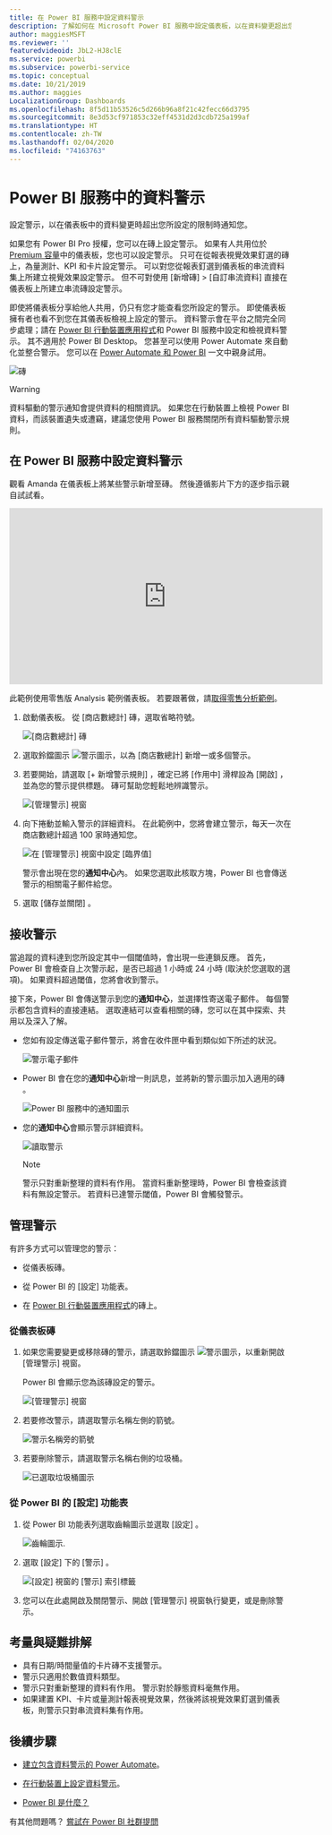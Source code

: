 ```yaml
---
title: 在 Power BI 服務中設定資料警示
description: 了解如何在 Microsoft Power BI 服務中設定儀表板，以在資料變更超出您所設定的限制時通知您。
author: maggiesMSFT
ms.reviewer: ''
featuredvideoid: JbL2-HJ8clE
ms.service: powerbi
ms.subservice: powerbi-service
ms.topic: conceptual
ms.date: 10/21/2019
ms.author: maggies
LocalizationGroup: Dashboards
ms.openlocfilehash: 8f5d11b53526c5d266b96a8f21c42fecc66d3795
ms.sourcegitcommit: 8e3d53cf971853c32eff4531d2d3cdb725a199af
ms.translationtype: HT
ms.contentlocale: zh-TW
ms.lasthandoff: 02/04/2020
ms.locfileid: "74163763"
---
```

# <a name="data-alerts-in-the-power-bi-service"></a>Power BI 服務中的資料警示

設定警示，以在儀表板中的資料變更時超出您所設定的限制時通知您。

如果您有 Power BI Pro 授權，您可以在磚上設定警示。 如果有人共用位於 [Premium 容量](service-premium-what-is.md)中的儀表板，您也可以設定警示。 只可在從報表視覺效果釘選的磚上，為量測計、KPI 和卡片設定警示。 可以對您從報表釘選到儀表板的串流資料集上所建立視覺效果設定警示。 但不可對使用 [新增磚]   > [自訂串流資料]  直接在儀表板上所建立串流磚設定警示。

即使將儀表板分享給他人共用，仍只有您才能查看您所設定的警示。 即使儀表板擁有者也看不到您在其儀表板檢視上設定的警示。 資料警示會在平台之間完全同步處理；請在 [ Power BI 行動裝置應用程式](consumer/mobile/mobile-set-data-alerts-in-the-mobile-apps.md)和 Power BI 服務中設定和檢視資料警示。 其不適用於 Power BI Desktop。 您甚至可以使用 Power Automate 來自動化並整合警示。 您可以在 [Power Automate 和 Power BI](service-flow-integration.md) 一文中親身試用。

![磚](media/service-set-data-alerts/powerbi-alert-types-new.png)

> [!WARNING]
> 資料驅動的警示通知會提供資料的相關資訊。 如果您在行動裝置上檢視 Power BI 資料，而該裝置遺失或遭竊，建議您使用 Power BI 服務關閉所有資料驅動警示規則。

## <a name="set-data-alerts-in-the-power-bi-service"></a>在 Power BI 服務中設定資料警示

觀看 Amanda 在儀表板上將某些警示新增至磚。 然後遵循影片下方的逐步指示親自試試看。

<iframe width="560" height="315" src="https://www.youtube.com/embed/JbL2-HJ8clE" frameborder="0" allowfullscreen></iframe>

此範例使用零售版 Analysis 範例儀表板。 若要跟著做，請[取得零售分析範例](sample-retail-analysis.md#get-the-content-pack-for-this-sample)。

1. 啟動儀表板。 從 [商店數總計]  磚，選取省略符號。

   ![[商店數總計] 磚](media/service-set-data-alerts/powerbi-card.png)

1. 選取鈴鐺圖示 ![警示圖示](media/service-set-data-alerts/power-bi-bell-icon.png)，以為 [商店數總計]  新增一或多個警示。

1. 若要開始，請選取 [+ 新增警示規則]  ，確定已將 [作用中]  滑桿設為 [開啟]  ，並為您的警示提供標題。 磚可幫助您輕鬆地辨識警示。

   ![[管理警示] 視窗](media/service-set-data-alerts/powerbi-alert-title.png)

1. 向下捲動並輸入警示的詳細資料。  在此範例中，您將會建立警示，每天一次在商店數總計超過 100 家時通知您。

   ![在 [管理警示] 視窗中設定 [臨界值]](media/service-set-data-alerts/power-bi-set-alert-details.png)

    警示會出現在您的**通知中心**內。 如果您選取此核取方塊，Power BI 也會傳送警示的相關電子郵件給您。

1. 選取 [儲存並關閉]  。

## <a name="receiving-alerts"></a>接收警示

當追蹤的資料達到您所設定其中一個閾值時，會出現一些連鎖反應。 首先，Power BI 會檢查自上次警示起，是否已超過 1 小時或 24 小時 (取決於您選取的選項)。 如果資料超過閾值，您將會收到警示。

接下來，Power BI 會傳送警示到您的**通知中心**，並選擇性寄送電子郵件。 每個警示都包含資料的直接連結。 選取連結可以查看相關的磚，您可以在其中探索、共用以及深入了解。  

* 您如有設定傳送電子郵件警示，將會在收件匣中看到類似如下所述的狀況。

   ![警示電子郵件](media/service-set-data-alerts/powerbi-alerts-email.png)

* Power BI 會在您的**通知中心**新增一則訊息，並將新的警示圖示加入適用的磚 。

   ![Power BI 服務中的通知圖示](media/service-set-data-alerts/powerbi-alert-notifications.png)

* 您的**通知中心**會顯示警示詳細資料。

    ![讀取警示](media/service-set-data-alerts/powerbi-alert-notification.png)

   > [!NOTE]
   > 警示只對重新整理的資料有作用。 當資料重新整理時，Power BI 會檢查該資料有無設定警示。 若資料已達警示閾值，Power BI 會觸發警示。

## <a name="managing-alerts"></a>管理警示

有許多方式可以管理您的警示：

* 從儀表板磚。

* 從 Power BI 的 [設定] 功能表。

* 在 [Power BI 行動裝置應用程式](consumer/mobile/mobile-set-data-alerts-in-the-mobile-apps.md)的磚上。

### <a name="from-the-dashboard-tile"></a>從儀表板磚

1. 如果您需要變更或移除磚的警示，請選取鈴鐺圖示 ![警示圖示](media/service-set-data-alerts/power-bi-bell-icon.png)，以重新開啟 [管理警示]  視窗。

    Power BI 會顯示您為該磚設定的警示。

    ![[管理警示] 視窗](media/service-set-data-alerts/powerbi-see-alerts.png)

1. 若要修改警示，請選取警示名稱左側的箭號。

    ![警示名稱旁的箭號](media/service-set-data-alerts/powerbi-see-alerts-arrow.png)

1. 若要刪除警示，請選取警示名稱右側的垃圾桶。

      ![已選取垃圾桶圖示](media/service-set-data-alerts/powerbi-see-alerts-delete.png)

### <a name="from-the-power-bi-settings-menu"></a>從 Power BI 的 [設定] 功能表

1. 從 Power BI 功能表列選取齒輪圖示並選取 [設定]  。

    ![齒輪圖示](media/service-set-data-alerts/powerbi-gear-icon.png).

1. 選取 [設定]  下的 [警示]  。

    ![[設定] 視窗的 [警示] 索引標籤](media/service-set-data-alerts/powerbi-alert-settings.png)

1. 您可以在此處開啟及關閉警示、開啟 [管理警示]  視窗執行變更，或是刪除警示。

## <a name="considerations-and-troubleshooting"></a>考量與疑難排解

* 具有日期/時間量值的卡片磚不支援警示。
* 警示只適用於數值資料類型。
* 警示只對重新整理的資料有作用。 警示對於靜態資料毫無作用。
* 如果建置 KPI、卡片或量測計報表視覺效果，然後將該視覺效果釘選到儀表板，則警示只對串流資料集有作用。


## <a name="next-steps"></a>後續步驟

* [建立包含資料警示的 Power Automate](service-flow-integration.md)。

* [在行動裝置上設定資料警示](consumer/mobile/mobile-set-data-alerts-in-the-mobile-apps.md)。

* [Power BI 是什麼？](fundamentals/power-bi-overview.md)

有其他問題嗎？ [嘗試在 Power BI 社群提問](https://community.powerbi.com/)
